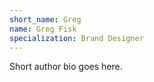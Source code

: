 ```yaml
---
short_name: Greg
name: Greg Fisk
specialization: Brand Designer
---
```

Short author bio goes here.
